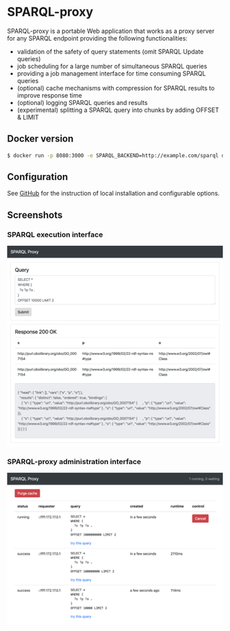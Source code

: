 # SPARQL-proxy
SPARQL-proxy is a portable Web application that works as a proxy server for any SPARQL endpoint providing the following functionalities:

* validation of the safety of query statements (omit SPARQL Update queries)
* job scheduling for a large number of simultaneous SPARQL queries
* providing a job management interface for time consuming SPARQL queries
* (optional) cache mechanisms with compression for SPARQL results to improve response time
* (optional) logging SPARQL queries and results
* (experimental) splitting a SPARQL query into chunks by adding OFFSET & LIMIT

## Docker version

```sh
$ docker run -p 8080:3000 -e SPARQL_BACKEND=http://example.com/sparql dbcls/sparql-proxy
```

## Configuration

See [GitHub](https://github.com/dbcls/sparql-proxy) for the instruction of local installation and configurable options.

## Screenshots

### SPARQL execution interface

![Fig-1](https://raw.githubusercontent.com/dbcls/website/master/services/images/SPARQL-proxy_fig-1.png)

### SPARQL-proxy administration interface

![Fig-2](https://raw.githubusercontent.com/dbcls/website/master/services/images/SPARQL-proxy_fig-2.png)
